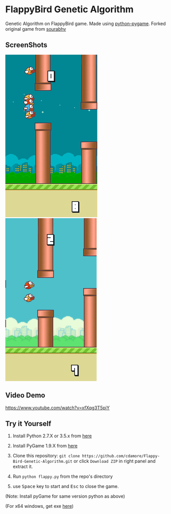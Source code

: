 FlappyBird Genetic Algorithm
===============

Genetic Algorithm on FlappyBird game. Made using [python-pygame][1]. Forked original game from [sourabhv][2]

ScreenShots
----------

![Flappy Bird](flappy5.png)
![Flappy Bird](flappy4.png)

[1]: http://www.pygame.org
[2]: https://github.com/sourabhv

Video Demo
----------
https://www.youtube.com/watch?v=xfXqg3T5piY

Try it Yourself
--------------

1. Install Python 2.7.X or 3.5.x from [here](https://www.python.org/download/releases/)

2. Install PyGame 1.9.X from [here](http://www.pygame.org/download.shtml)

3. Clone this repository: `git clone https://github.com/cdamore/Flappy-Bird-Genetic-Algorithm.git` or click `Download ZIP` in right panel and extract it.

4. Run `python flappy.py` from the repo's directory

5. use <kbd>Space</kbd> key to start and <kbd>Esc</kbd> to close the game.

  (Note: Install pyGame for same version python as above)

  (For x64 windows, get exe [here](http://www.lfd.uci.edu/~gohlke/pythonlibs/#pygame))
